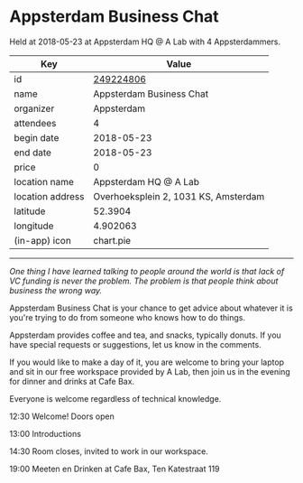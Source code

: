 # Appsterdam Business Chat
Held at 2018-05-23 at Appsterdam HQ @ A Lab with 4 Appsterdammers.
        
|Key|Value
|---|---|
|id|[249224806](https://www.meetup.com/appsterdam/events/249224806/)|
|name|Appsterdam Business Chat|
|organizer|Appsterdam|
|attendees|4|
|begin date|2018-05-23|
|end date|2018-05-23|
|price|0|
|location name|Appsterdam HQ @ A Lab|
|location address|Overhoeksplein 2, 1031 KS, Amsterdam|
|latitude|52.3904|
|longitude|4.902063|
|(in-app) icon|chart.pie|

---

*One thing I have learned talking to people around the world is that lack of VC funding is never the problem. The problem is that people think about business the wrong way.*

Appsterdam Business Chat is your chance to get advice about whatever it is you're trying to do from someone who knows how to do things.

Appsterdam provides coffee and tea, and snacks, typically donuts. If you have special requests or suggestions, let us know in the comments.

If you would like to make a day of it, you are welcome to bring your laptop and sit in our free workspace provided by A Lab, then join us in the evening for dinner and drinks at Cafe Bax.

Everyone is welcome regardless of technical knowledge.

12:30 Welcome! Doors open

13:00 Introductions

14:30 Room closes, invited to work in our workspace.

19:00 Meeten en Drinken at Cafe Bax, Ten Katestraat 119


